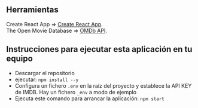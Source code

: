 ## Herramientas

Create React App => [Create React App](https://github.com/facebook/create-react-app).  
The Open Movie Database => [OMDb API](http://www.omdbapi.com).

## Instrucciones para ejecutar esta aplicación en tu equipo

- Descargar el repositorio
- ejecutar: `npm install --y`
- Configura un fichero `.env` en la raíz del proyecto y establece la API KEY de IMDB. Hay un fichero `_env` a modo de ejemplo
- Ejecuta este comando para arrancar la aplicación: `npm start`
